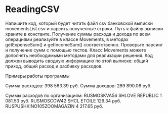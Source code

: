 # ReadingCSV

Напишите код, который будет читать файл csv банковской выписки movementsList.csv и парсить полученные строки. 
Путь к файлу выписки храните в константе. 
Получение суммы расхода и дохода по всем операциями реализуйте в классе Movements, в методах getExpenseSum() и getIncomeSum() соответственно. 
Проверьте парсинг и получение сумм с помощью тестов.
Класс Movements можете дополнять необходимыми методами для реализации решения.
Код должен выводить сводную информацию по этой выписке: общий приход, общий расход и разбивку расходов.



Примеры работы программы

Сумма расходов: 398 563.39 руб.
Сумма доходов: 289 890.06 руб.
 
Суммы расходов по организациям:
RUSMOSKVA56  SHLOVE REPUBLIC        1 081.53 руб.
RUSMOSCOW42 SHCL ETOILE                     126.34 руб.
RUSPUSHKINO105ZOOMAGAZIN 4             217.65 руб.
